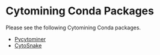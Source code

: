 # Cytomining Conda Packages

Please see the following Cytomining Conda packages.

- [Pycytominer](https://anaconda.org/conda-forge/pycytominer)
- [CytoSnake](https://anaconda.org/bioconda/cytosnake)
